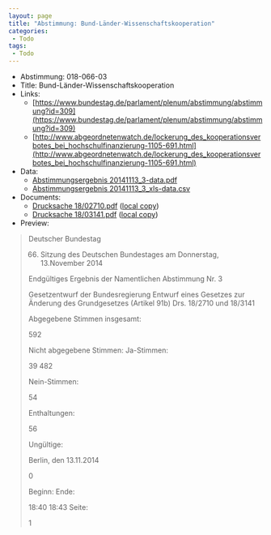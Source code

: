 ```yaml
---
layout: page
title: "Abstimmung: Bund-Länder-Wissenschaftskooperation"
categories:
 - Todo
tags:
 - Todo
---
```


* Abstimmung: 018-066-03
* Title: Bund-Länder-Wissenschaftskooperation
* Links: 
    * [https://www.bundestag.de/parlament/plenum/abstimmung/abstimmung?id=309](https://www.bundestag.de/parlament/plenum/abstimmung/abstimmung?id=309)
    * [http://www.abgeordnetenwatch.de/lockerung_des_kooperationsverbotes_bei_hochschulfinanzierung-1105-691.html](http://www.abgeordnetenwatch.de/lockerung_des_kooperationsverbotes_bei_hochschulfinanzierung-1105-691.html)
* Data: 
    * [Abstimmungsergebnis 20141113_3-data.pdf](/res/abstimmungsliste/20141113_3-data.pdf)
    * [Abstimmungsergebnis 20141113_3_xls-data.csv](/res/abstimmungsliste/analyses/20141113_3_xls-data.csv)
* Documents: 
    * [Drucksache 18/02710.pdf](http://dip21.bundestag.de/dip21/btd/18/027/1802710.pdf) ([local copy](/res/abstimmungsdaten/018-066-03/1802710.pdf))
    * [Drucksache 18/03141.pdf](http://dip21.bundestag.de/dip21/btd/18/031/1803141.pdf) ([local copy](/res/abstimmungsdaten/018-066-03/1803141.pdf))
* Preview: 
> Deutscher Bundestag
> 
> 66. Sitzung des Deutschen Bundestages
> am Donnerstag, 13.November 2014
> 
> Endgültiges Ergebnis der Namentlichen Abstimmung Nr. 3
> 
> Gesetzentwurf der Bundesregierung
> Entwurf eines Gesetzes zur Änderung des Grundgesetzes (Artikel 91b)
> Drs. 18/2710 und 18/3141
> 
> Abgegebene Stimmen insgesamt:
> 
> 592
> 
> Nicht abgegebene Stimmen:
> Ja-Stimmen:
> 
> 39
> 482
> 
> Nein-Stimmen:
> 
> 54
> 
> Enthaltungen:
> 
> 56
> 
> Ungültige:
> 
> Berlin, den 13.11.2014
> 
> 0
> 
> Beginn:
> Ende:
> 
> 18:40
> 18:43
> Seite:
> 
> 1
> 
> 
